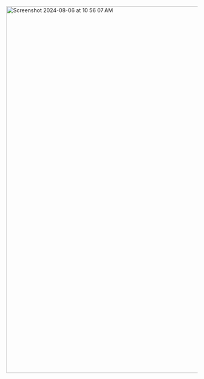 
<img width="963" alt="Screenshot 2024-08-06 at 10 56 07 AM" src="https://github.com/user-attachments/assets/cec95b6a-5092-465d-a655-98923ac17574">
